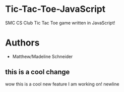 # Tic-Tac-Toe-JavaScript
SMC CS Club Tic Tac Toe game written in JavaScript!

# Authors

- Matthew/Madeline Schneider

## this is a cool change

wow this is a cool new feature I am working on!
newline
